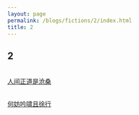 ```yaml
---
layout: page
permalink: /blogs/fictions/2/index.html
title: 2
---
```


## 2

<br>[人间正道是沧桑](https://lijinzhang.com/)

<br>[何妨吟啸且徐行](https://www.zackwu.com/)
